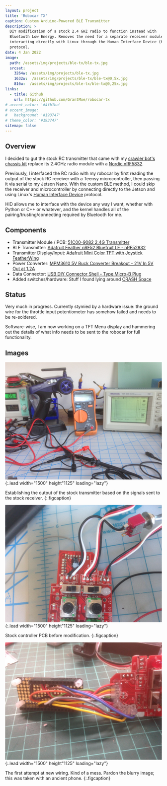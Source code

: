 ```yaml
---
layout: project
title: 'Robocar TX'
caption: Custom Arduino-Powered BLE Transmitter
description: >
  DIY modification of a stock 2.4 GHZ radio to function instead with 
  Bluetooth Low Energy. Removes the need for a separate receiver module, 
  interacting directly with Linux through the Human Interface Device (HID) 
  protocol. 
date: 4 Jan 2022
image: 
  path: /assets/img/projects/ble-tx/ble-tx.jpg
  srcset: 
    3264w: /assets/img/projects/ble-tx.jpg
    1632w:  /assets/img/projects/ble-tx/ble-tx@0,5x.jpg
    816w:  /assets/img/projects/ble-tx/ble-tx@0,25x.jpg
links:
  - title: Github
    url: https://github.com/GrantMoe/robocar-tx
# accent_color: '#4fb1ba'
# accent_image:
#   background: '#193747'
# theme_color: '#193747'
sitemap: false
---
```

<!--spacer to prevent body header replacing title-->
## Overview

I decided to gut the stock RC transmitter that came with my [crawler bot's](/projects/crawler-bot) [chassis kit](https://www.nitrorcx.com/03c09-madtorque-orange.html) 
replace its 2.4GHz radio module with a [Nordic nRF5832](https://www.nordicsemi.com/products/nrf52832).

Previously, I interfaced the RC radio with my robocar by first reading
the output of the stock RC receiver with a Teensy microcontroller, then 
passing it via serial to my Jetson Nano. With the custom BLE method, I 
could skip the receiver and microcontroller by connecting directly to the
Jetson and using Linux's [Human Interface Device](https://en.wikipedia.org/wiki/Human_interface_device) protocol.

HID allows me to interface with the device any way I want, whether with Python
or C++ or whatever, and the kernel handles all of the pairing/trusting/connecting
required by Bluetooth for me.

## Components
- Transmitter Module / PCB: [51C00-9082 2.4G Transmitter](https://www.nitrorcx.com/51c00-90820.html)
- BLE Transmitter: [Adafruit Feather nRF52 Bluefruit LE - nRF52832](https://www.adafruit.com/product/3406)
- Transmitter Display/Input: [Adafruit Mini Color TFT with Joystick FeatherWing](https://www.adafruit.com/product/3321)
- Power Converter: [MPM3610 5V Buck Converter Breakout - 21V In 5V Out at 1.2A](https://www.adafruit.com/product/4739)
- Data Connector: [USB DIY Connector Shell - Type Micro-B Plug](https://www.adafruit.com/product/1390)
- Added switches/hardware: Stuff I found lying around [CRASH Space](https://blog.crashspace.org/)

## Status
Very much in progress. Currently stymied by a hardware issue: the ground wire for the throttle input potentiometer has somehow failed and needs to be re-soldered.

Software-wise, I am now working on a TFT Menu display and hammering out the details of what info needs to be sent to the robocar for full functionality.

## Images
![stock TX testing](/assets/img/projects/ble-tx/ble-tx-testing.jpg){:.lead width="1500" height"1125" loading="lazy"}

Establishing the output of the stock transmitter based on the signals sent to the stock receiver.
{:.figcaption}

![stock TX wiring](/assets/img/projects/ble-tx/ble-tx-before.jpg){:.lead width="1500" height"1125" loading="lazy"}

Stock controller PCB before modification.
{:.figcaption}

![new wiring version 1](/assets/img/projects/ble-tx/ble-tx-new-wiring-1.jpg){:.lead width="1500" height"1125" loading="lazy"}

The first attempt at new wiring. Kind of a mess. Pardon the blurry image; this was taken with an ancient phone.
{:.figcaption}